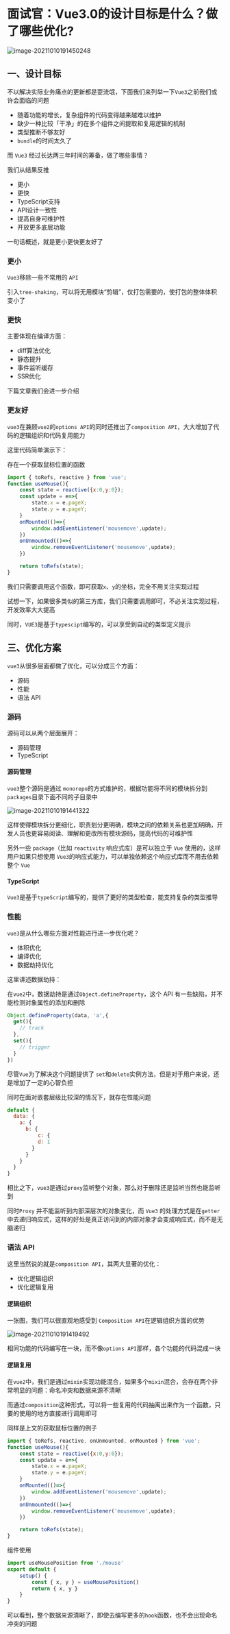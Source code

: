 # 面试官：Vue3.0的设计目标是什么？做了哪些优化?

![image-20211010191450248](https://cdn.jsdelivr.net/gh/IceRain-mvc/cdn/img/image-20211010191450248.png)

## 一、设计目标

不以解决实际业务痛点的更新都是耍流氓，下面我们来列举一下`Vue3`之前我们或许会面临的问题

- 随着功能的增长，复杂组件的代码变得越来越难以维护
- 缺少一种比较「干净」的在多个组件之间提取和复用逻辑的机制
- 类型推断不够友好
- `bundle`的时间太久了

而 `Vue3` 经过长达两三年时间的筹备，做了哪些事情？

我们从结果反推

- 更小
- 更快
- TypeScript支持
- API设计一致性
- 提高自身可维护性
- 开放更多底层功能

一句话概述，就是更小更快更友好了

### 更小

`Vue3`移除一些不常用的 `API`

引入`tree-shaking`，可以将无用模块“剪辑”，仅打包需要的，使打包的整体体积变小了

### 更快

主要体现在编译方面：

- diff算法优化
- 静态提升
- 事件监听缓存
- SSR优化

下篇文章我们会进一步介绍

### 更友好

`vue3`在兼顾`vue2`的`options API`的同时还推出了`composition API`，大大增加了代码的逻辑组织和代码复用能力

这里代码简单演示下：

存在一个获取鼠标位置的函数

```js
import { toRefs, reactive } from 'vue';
function useMouse(){
    const state = reactive({x:0,y:0});
    const update = e=>{
        state.x = e.pageX;
        state.y = e.pageY;
    }
    onMounted(()=>{
        window.addEventListener('mousemove',update);
    })
    onUnmounted(()=>{
        window.removeEventListener('mousemove',update);
    })

    return toRefs(state);
}
```

我们只需要调用这个函数，即可获取`x`、`y`的坐标，完全不用关注实现过程

试想一下，如果很多类似的第三方库，我们只需要调用即可，不必关注实现过程，开发效率大大提高

同时，`VUE3`是基于`typescipt`编写的，可以享受到自动的类型定义提示

## 三、优化方案

`vue3`从很多层面都做了优化，可以分成三个方面：

- 源码
- 性能
- 语法 API

### 源码

源码可以从两个层面展开：

- 源码管理
- TypeScript

#### 源码管理

`vue3`整个源码是通过 `monorepo`的方式维护的，根据功能将不同的模块拆分到`packages`目录下面不同的子目录中

![image-20211010191441322](https://cdn.jsdelivr.net/gh/IceRain-mvc/cdn/img/image-20211010191441322.png)

这样使得模块拆分更细化，职责划分更明确，模块之间的依赖关系也更加明确，开发人员也更容易阅读、理解和更改所有模块源码，提高代码的可维护性

另外一些 `package`（比如 `reactivity` 响应式库）是可以独立于 `Vue` 使用的，这样用户如果只想使用 `Vue3`的响应式能力，可以单独依赖这个响应式库而不用去依赖整个 `Vue`

#### TypeScript

`Vue3`是基于`typeScript`编写的，提供了更好的类型检查，能支持复杂的类型推导

### 性能

`vue3`是从什么哪些方面对性能进行进一步优化呢？

- 体积优化
- 编译优化
- 数据劫持优化

这里讲述数据劫持：

在`vue2`中，数据劫持是通过`Object.defineProperty`，这个 API 有一些缺陷，并不能检测对象属性的添加和删除

```js
Object.defineProperty(data, 'a',{
  get(){
    // track
  },
  set(){
    // trigger
  }
})
```

尽管`Vue`为了解决这个问题提供了 `set`和`delete`实例方法，但是对于用户来说，还是增加了一定的心智负担

同时在面对嵌套层级比较深的情况下，就存在性能问题

```js
default {
  data: {
    a: {
      b: {
          c: {
          d: 1
        }
      }
    }
  }
}
```

相比之下，`vue3`是通过`proxy`监听整个对象，那么对于删除还是监听当然也能监听到

同时`Proxy` 并不能监听到内部深层次的对象变化，而 `Vue3` 的处理方式是在`getter` 中去递归响应式，这样的好处是真正访问到的内部对象才会变成响应式，而不是无脑递归

### 语法 API

这里当然说的就是`composition API`，其两大显著的优化：

- 优化逻辑组织
- 优化逻辑复用

#### 逻辑组织

一张图，我们可以很直观地感受到 `Composition API`在逻辑组织方面的优势

![image-20211010191419492](https://cdn.jsdelivr.net/gh/IceRain-mvc/cdn/img/image-20211010191419492.png)

相同功能的代码编写在一块，而不像`options API`那样，各个功能的代码混成一块

#### 逻辑复用

在`vue2`中，我们是通过`mixin`实现功能混合，如果多个`mixin`混合，会存在两个非常明显的问题：命名冲突和数据来源不清晰

而通过`composition`这种形式，可以将一些复用的代码抽离出来作为一个函数，只要的使用的地方直接进行调用即可

同样是上文的获取鼠标位置的例子

```js
import { toRefs, reactive, onUnmounted, onMounted } from 'vue';
function useMouse(){
    const state = reactive({x:0,y:0});
    const update = e=>{
        state.x = e.pageX;
        state.y = e.pageY;
    }
    onMounted(()=>{
        window.addEventListener('mousemove',update);
    })
    onUnmounted(()=>{
        window.removeEventListener('mousemove',update);
    })

    return toRefs(state);
}
```

组件使用

```js
import useMousePosition from './mouse'
export default {
    setup() {
        const { x, y } = useMousePosition()
        return { x, y }
    }
}
```

可以看到，整个数据来源清晰了，即使去编写更多的`hook`函数，也不会出现命名冲突的问题